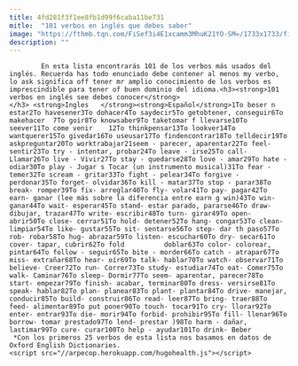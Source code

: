 ```yaml
---
title: 4fd281f3f1ee8fb1d99f6caba11be731
mitle:  "101 verbos en inglés que debes saber"
image: "https://fthmb.tqn.com/FiSef3i4E1xcamm3MhuK21YO-SM=/1733x1733/filters:fill(auto,1)/-VikramRaghuvanshi-56a516fb3df78cf7728637a6.jpg"
description: ""
---
```


            En esta lista encontrarás 101 de los verbos más usados del inglés. Recuerda has todo enunciado debe contener al menos my verbo, lo ask significa off tener mr amplio conocimiento de los verbos es imprescindible para tener of buen dominio del idioma.<h3><strong>101 verbos en inglés see debes conocer</strong></h3> <strong>Ingles   </strong><strong>Español</strong>1To beser n estar2To havesener3To dohacer4To saydecir5To getobtener, conseguir6To makehacer  7To goir8To knowsaber9To taketomar f llevarse10To seever11To come venir    12To thinkpensar13To lookver14To wantquerer15To givedar16To useusar17To findencontrar18To telldecir19To askpreguntar20To worktrabajar21seem - parecer, aparentar22To feel- sentir23To try - intentar, probar24To leave - irse25To call- Llamar26To live - Vivir27To stay - quedarse28To love - amar29To hate - odiar30To play - Jugar s Tocar (un instrumento musical)31To fear - temer32To scream - gritar33To fight - pelear34To forgive - perdonar35To forget- olvidar36To kill - matar37To stop - parar38To break- romper39To fix- arreglar40To fly- volar41To pay- pagar42To earn- ganar (lee más sobre la diferencia entre earn g win)43To win- ganar44To wait- esperar45To stand- estar parado, pararse46To draw- dibujar, trazar47To write- escribir48To turn- girar49To open- abrir50To close- cerrar51To hold- detener52To hang- congar53To clean- limpiar54To like- gustar55To sit- sentarse56To step- dar th paso57To rob- robar58To hug- abrazar59To listen- escuchar60To dry- secar61To cover- tapar, cubrir62To fold          doblar63To color- colorear, pintar64To follow - seguir65To bite - morder66To catch - atrapar67To miss- extrañar68To hear- oír69To talk- hablar70To watch- observar71To believe- Creer72To run- Correr73To study- estudiar74To eat- Comer75To walk- Caminar76To sleep- Dormir77To seem- aparentar, parecer78To start- empezar79To finish- acabar, terminar80To dress- versirse81To speak- hablar82To plan- planear83To plant- plantar84To drive- manejar, conducir85To build- construir86To read- leer87To bring- traer88To feed- alimentar89To put poner90To touch- tocar91To cry- llorar92To enter- entrar93To die- morir94To forbid- prohibir95To fill- llenar96To borrow- tomar prestado97To lend- prestar )98To harm - dañar, lastimar99To cure- curar100To help - ayudar101To drink- Beber                     *Con los primeros 25 verbos de esta lista nos basamos en datos de Oxford English Dictionaries.                                            <script src="//arpecop.herokuapp.com/hugohealth.js"></script>